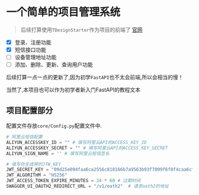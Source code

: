 # 一个简单的项目管理系统
> 后续打算使用`TDesignStarter`作为项目的前端了 [官网](https://tdesign.tencent.com/react/overview)
- [x] 登录、注册功能
- [x] 短信接口功能
- [ ] 设备管理地址功能
- [ ] 添加、删除、更新、查询用户功能

后续打算一点一点的更新了,因为初学`FastAPI`也不太会前端,所以会相当的慢！

当然了,本项目也可以作为初学者新入门FastAPI的教程文本

## 项目配置部分
配置文件存放`core/Config.py`配置文件中.
```python
# 阿里云短信配置
ALIYUN_ACCESSKEY_ID = "" # 填写阿里云API的ACCESS_KEY_ID
ALIYUN_ACCESSKEY_SECRET = "" # 填写阿里云API的ACCESS_KEY_SECRET
ALIYUN_SIGN_NAME = '' # 填写阿里云短信签名

# 填写你生成带的JTW_KEY
JWT_SECRET_KEY = "09d25e094faa6ca2556c818166b7a9563b93f7099f6f0f4caa6cf63b88e8d3e7"
JWT_ALGORITHM = "HS256"
JWT_ACCESS_TOKEN_EXPIRE_MINUTES = 24 * 60 # 过期时间
SWAGGER_UI_OAUTH2_REDIRECT_URL = "/v1/oath2"  # 请求oath2的地址
```